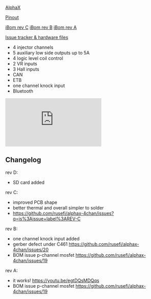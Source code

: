 [AlphaX](https://www.alphaxpr.com/)

[Pinout](https://rusefi.com/docs/pinouts/hellen/alphax-4chan/)

[iBom rev C](https://rusefi.com/docs/ibom/alphax_4ch-c-ibom.html)
[iBom rev B](https://rusefi.com/docs/ibom/alphax_4ch-b-ibom.html)
[iBom rev A](https://rusefi.com/docs/ibom/alphax_4ch-a-ibom.html) 

[Issue tracker & hardware files](https://github.com/rusefi/alphax-4chan)

* 4 injector channels
* 5 auxiliary low side outputs up to 5A
* 4 logic level coil control 
* 2 VR inputs
* 3 Hall inputs
* CAN
* ETB
* one channel knock input
* Bluetooth


![x](https://rusefi.com/forum/download/file.php?id=9345)


## Changelog

rev D:
 - SD card added

rev C:
 - improved PCB shape
 - better thermal and overall simpler to solder
 - https://github.com/rusefi/alphax-4chan/issues?q=is%3Aissue+label%3AREV-C

rev B:
 - one channel knock input added
 - gerber defect under C461 https://github.com/rusefi/alphax-4chan/issues/20
 - BOM issue p-channel mosfet https://github.com/rusefi/alphax-4chan/issues/19

rev A:
 - it works! https://youtu.be/egtDQsMDQqs
 - BOM issue p-channel mosfet https://github.com/rusefi/alphax-4chan/issues/19
